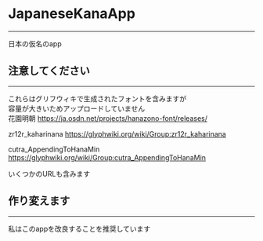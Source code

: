 # JapaneseKanaApp
***
日本の仮名のapp  

## 注意してください
***
これらはグリフウィキで生成されたフォントを含みますが  
容量が大きいためアップロードしていません  
花園明朝
https://ja.osdn.net/projects/hanazono-font/releases/

zr12r_kaharinana
https://glyphwiki.org/wiki/Group:zr12r_kaharinana

cutra_AppendingToHanaMin
https://glyphwiki.org/wiki/Group:cutra_AppendingToHanaMin

いくつかのURLも含みます  

## 作り変えます
***
私はこのappを改良することを推奨しています
